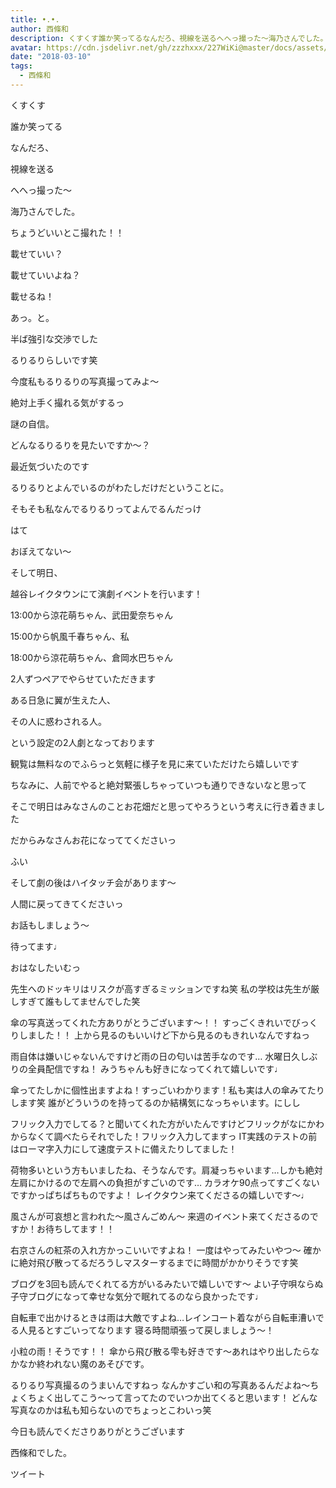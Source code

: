 ```yaml
---
title: •.•.
author: 西條和
description: くすくす誰か笑ってるなんだろ、視線を送るへへっ撮った〜海乃さんでした。ちょうどいいとこ撮れた！！載せていい？載せていいよね？載...
avatar: https://cdn.jsdelivr.net/gh/zzzhxxx/227WiKi@master/docs/assets/photo/avatar/nagomi.jpg
date: "2018-03-10"
tags:
  - 西條和
---
```










くすくす








誰か笑ってる






なんだろ、



視線を送る









へへっ撮った〜






海乃さんでした。









ちょうどいいとこ撮れた！！




載せていい？





載せていいよね？





載せるね！






あっ。と。




半ば強引な交渉でした






るりるりらしいです笑







今度私もるりるりの写真撮ってみよ〜







絶対上手く撮れる気がするっ







謎の自信。






どんなるりるりを見たいですか〜？







最近気づいたのです

るりるりとよんでいるのがわたしだけだということに。







そもそも私なんでるりるりってよんでるんだっけ





はて






おぼえてない〜








そして明日、






越谷レイクタウンにて演劇イベントを行います！






13:00から涼花萌ちゃん、武田愛奈ちゃん


15:00から帆風千春ちゃん、私


18:00から涼花萌ちゃん、倉岡水巴ちゃん




2人ずつペアでやらせていただきます






ある日急に翼が生えた人、


その人に惑わされる人。





という設定の2人劇となっております










観覧は無料なのでふらっと気軽に様子を見に来ていただけたら嬉しいです







ちなみに、人前でやると絶対緊張しちゃっていつも通りできないなと思って







そこで明日はみなさんのことお花畑だと思ってやろうという考えに行き着きました







だからみなさんお花になっててくださいっ









ふい







そして劇の後はハイタッチ会があります〜







 人間に戻ってきてくださいっ






お話もしましょう〜








待ってます♩











おはなしたいむっ




先生へのドッキリはリスクが高すぎるミッションですね笑
私の学校は先生が厳しすぎて誰もしてませんでした笑






傘の写真送ってくれた方ありがとうございます〜！！
すっごくきれいでびっくりしました！！
上から見るのもいいけど下から見るのもきれいなんですねっ





雨自体は嫌いじゃないんですけど雨の日の匂いは苦手なのです…
水曜日久しぶりの全員配信ですね！
みうちゃんも好きになってくれて嬉しいです♩




傘ってたしかに個性出ますよね！すっごいわかります！私も実は人の傘みてたりします笑
誰がどういうのを持ってるのか結構気になっちゃいます。にしし





フリック入力でしてる？と聞いてくれた方がいたんですけどフリックがなにかわからなくて調べたらそれでした！フリック入力してますっ
IT実践のテストの前はローマ字入力にして速度テストに備えたりしてました！






荷物多いという方もいましたね、そうなんです。肩凝っちゃいます…しかも絶対左肩にかけるので左肩への負担がすごいのです…
カラオケ90点ってすごくないですかっぱちぱちものですよ！
レイクタウン来てくださるの嬉しいです〜♩




風さんが可哀想と言われた〜風さんごめん〜
来週のイベント来てくださるのですか！お待ちしてます！！



右京さんの紅茶の入れ方かっこいいですよね！
一度はやってみたいやつ〜
確かに絶対飛び散ってるだろうしマスターするまでに時間がかかりそうです笑





ブログを3回も読んでくれてる方がいるみたいで嬉しいです〜
よい子守唄ならぬ子守ブログになって幸せな気分で眠れてるのなら良かったです♩





自転車で出かけるときは雨は大敵ですよね…レインコート着ながら自転車漕いでる人見るとすごいってなります
寝る時間頑張って戻しましょう〜！




小粒の雨！そうです！！
傘から飛び散る雫も好きです〜あれはやり出したらなかなか終われない魔のあそびです。





るりるり写真撮るのうまいんですねっ
なんかすごい和の写真あるんだよね〜ちょくちょく出してこう〜って言ってたのでいつか出てくると思います！
どんな写真なのかは私も知らないのでちょっとこわいっ笑






今日も読んでくださりありがとうございます






西條和でした。


ツイート



